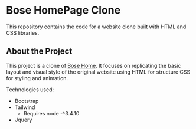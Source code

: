 # Bose HomePage Clone

This repository contains the code for a website clone built with HTML and CSS libraries. 


## About the Project
This project is a clone of [Bose Home](https://www.bose.com/home). 
It focuses on replicating the basic layout and visual style of the original website using HTML for structure CSS for styling and animation.

Technologies used:
* Bootstrap
* Tailwind
  * Requires node -^3.4.10
* Jquery
